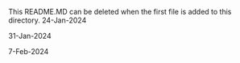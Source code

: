 This README.MD can be deleted when the first file is added to this directory.
24-Jan-2024

31-Jan-2024

7-Feb-2024

